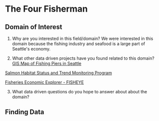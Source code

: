 # The Four Fisherman

## Domain of Interest
1. Why are you interested in this field/domain?
We were interested in this domain because the fishing industry and seafood is a large part of Seattle's economy.

2. What other data driven projects have you found related to this domain?
[GIS Map of Fishing Piers in Seattle](https://data.seattle.gov/Parks-and-Recreation/Seattle-Parks-and-Recreation-GIS-Map-Layer-Shapefi/rnss-rcmd)

[Salmon Habitat Status and Trend Monitoring Program](https://www.fisheries.noaa.gov/resource/map/salmon-habitat-status-and-trend-monitoring-program-data)

[Fisheries Economic Explorer - FISHEYE](https://dataexplorer.northwestscience.fisheries.noaa.gov/fisheye/)

3. What data driven questions do you hope to answer about about the domain?


## Finding Data
